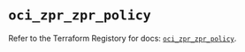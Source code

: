 # `oci_zpr_zpr_policy`

Refer to the Terraform Registory for docs: [`oci_zpr_zpr_policy`](https://registry.terraform.io/providers/oracle/oci/6.18.0/docs/resources/zpr_zpr_policy).
